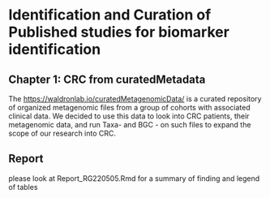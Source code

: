 # Identification and Curation of Published studies for biomarker identification
## Chapter 1: CRC from curatedMetadata
The https://waldronlab.io/curatedMetagenomicData/ is a curated repository of organized metagenomic files from a group of cohorts with associated clinical data. We decided to use this data to look into CRC patients, their metagenomic data, and run Taxa- and BGC - on such files to expand the scope of our research into CRC.

## Report
please look at Report_RG220505.Rmd for a summary of finding and legend of tables
